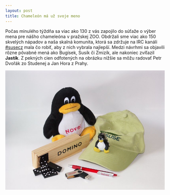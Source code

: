 ```yaml
---
layout: post
title: Chameleón má už svoje meno
---
```


Počas minulého týždňa sa viac ako 130 z vás zapojilo do súťaže o výber mena pre nášho chameleóna v pražskej ZOO. Obdržali sme viac ako 150 skvelých nápadov a naša skalná komunita, ktorá sa zdržuje na IRC kanáli [#susecz](http://cs.opensuse.org/Komunikace#IRC) mala čo robiť, aby z nich vybrala najlepší. Medzi návrhmi sa objavili rôzne pôvabné mená ako Bugísek, Susík či Zmizík, ale nakoniec zvíťazil **Jastík**. Z pekných cien odfotených na obrázku nižšie sa môžu radovať Petr Dvořák zo Studenej a Jan Hora z Prahy.

![sutaz-ceny](/assets/sutaz-ceny.jpg)
